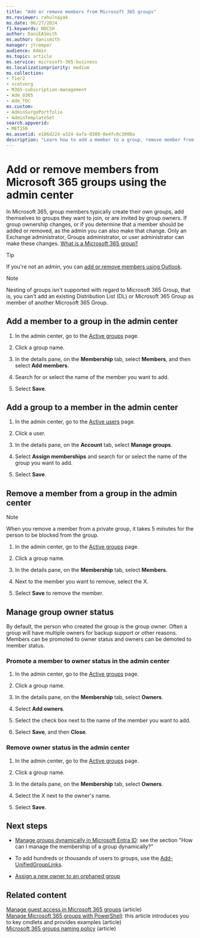 ```yaml
---
title: "Add or remove members from Microsoft 365 groups"
ms.reviewer: rahulnayak
ms.date: 06/27/2024
f1.keywords: NOCSH
author: DaniEASmith
ms.author: danismith
manager: jtremper
audience: Admin
ms.topic: article
ms.service: microsoft-365-business
ms.localizationpriority: medium
ms.collection: 
- Tier2
- scotvorg
- M365-subscription-management 
- Adm_O365
- Adm_TOC
ms.custom: 
- AdminSurgePortfolio
- AdminTemplateSet
search.appverid:
- MET150
ms.assetid: e186d224-a324-4afa-8300-0e4fc0c3000a
description: "Learn how to add a member to a group, remove member from group, and manage group owner status in the Microsoft 365 admin center."
---
```


# Add or remove members from Microsoft 365 groups using the admin center

In Microsoft 365, group members typically create their own groups, add themselves to groups they want to join, or are invited by group owners. If group ownership changes, or if you determine that a member should be added or removed, as the admin you can also make that change. Only an Exchange administrator, Groups administrator, or user administrator can make these changes. [What is a Microsoft 365 group?](https://support.microsoft.com/office/b565caa1-5c40-40ef-9915-60fdb2d97fa2)

> [!TIP]
> If you're not an admin, you can [add or remove members using Outlook](https://support.microsoft.com/office/3b650f4a-5c9b-4f94-a1bb-0cca4b1091de).
  
> [!NOTE]
> Nesting of groups isn't supported with regard to Microsoft 365 Group, that is, you can't add an existing Distribution List (DL) or Microsoft 365 Group as member of another Microsoft 365 Group.

## Add a member to a group in the admin center

1. In the admin center, go to the <a href="https://go.microsoft.com/fwlink/p/?linkid=2052855">Active groups</a> page.  

2. Click a group name.

3. In the details pane, on the **Membership** tab, select **Members**, and then select **Add members**.

4. Search for or select the name of the member you want to add.

5. Select **Save**.

## Add a group to a member in the admin center

1. In the admin center, go to the <a href="https://go.microsoft.com/fwlink/p/?linkid=834822">Active users</a> page.  

2. Click a user.

3. In the details pane, on the **Account** tab, select **Manage groups**.

4. Select **Assign memberships** and search for or select the name of the group you want to add.

5. Select **Save**.

## Remove a member from a group in the admin center

> [!NOTE]
> When you remove a member from a private group, it takes 5 minutes for the person to be blocked from the group.

1. In the admin center, go to the <a href="https://go.microsoft.com/fwlink/p/?linkid=2052855">Active groups</a> page.  

2. Click a group name.

3. In the details pane, on the **Membership** tab, select **Members**.

4. Next to the member you want to remove, select the X.

5. Select **Save** to remove the member.

## Manage group owner status

By default, the person who created the group is the group owner. Often a group will have multiple owners for backup support or other reasons. Members can be promoted to owner status and owners can be demoted to member status.
  
### Promote a member to owner status in the admin center

1. In the admin center, go to the <a href="https://go.microsoft.com/fwlink/p/?linkid=2052855">Active groups</a> page.  

2. Click a group name.

3. In the details pane, on the **Membership** tab, select **Owners**.

4. Select **Add owners**.

5. Select the check box next to the name of the member you want to add.

6. Select **Save**, and then **Close**.

### Remove owner status in the admin center

1. In the admin center, go to the <a href="https://go.microsoft.com/fwlink/p/?linkid=2052855">Active groups</a> page.  

2. Click a group name.

3. In the details pane, on the **Membership** tab, select **Owners**.

4. Select the X next to the owner's name.

5. Select **Save**.

## Next steps

- [Manage groups dynamically in Microsoft Entra ID](/azure/active-directory/fundamentals/active-directory-groups-create-azure-portal): see the section "How can I manage the membership of a group dynamically?"

- To add hundreds or thousands of users to groups, use the [Add-UnifiedGroupLinks](/powershell/module/exchange/add-unifiedgrouplinks).

- [Assign a new owner to an orphaned group](https://support.microsoft.com/office/86bb3db6-8857-45d1-95c8-f6d540e45732)

## Related content

[Manage guest access in Microsoft 365 groups](manage-guest-access-in-groups.md) (article)\
[Manage Microsoft 365 groups with PowerShell](../../enterprise/manage-microsoft-365-groups-with-powershell.md): this article introduces you to key cmdlets and provides examples (article)\
[Microsoft 365 groups naming policy](../../solutions/groups-naming-policy.md) (article)
